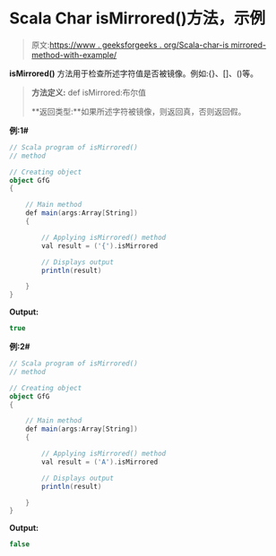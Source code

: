 # Scala Char isMirrored()方法，示例

> 原文:[https://www . geeksforgeeks . org/Scala-char-is mirrored-method-with-example/](https://www.geeksforgeeks.org/scala-char-ismirrored-method-with-example/)

**isMirrored()** 方法用于检查所述字符值是否被镜像。例如:{}、[]、()等。

> **方法定义:** def isMirrored:布尔值
> 
> **返回类型:**如果所述字符被镜像，则返回真，否则返回假。

**例:1#**

```scala
// Scala program of isMirrored()
// method

// Creating object
object GfG
{ 

    // Main method
    def main(args:Array[String])
    {

        // Applying isMirrored() method 
        val result = ('{').isMirrored

        // Displays output
        println(result)

    }
} 
```

**Output:**

```scala
true

```

**例:2#**

```scala
// Scala program of isMirrored()
// method

// Creating object
object GfG
{ 

    // Main method
    def main(args:Array[String])
    {

        // Applying isMirrored() method
        val result = ('A').isMirrored

        // Displays output
        println(result)

    }
} 
```

**Output:**

```scala
false

```